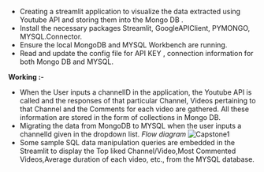 - Creating a streamlit application to visualize the data extracted using Youtube API and storing them into the Mongo DB .
- Install the necessary packages Streamlit, GoogleAPIClient, PYMONGO, MYSQL.Connector. 
- Ensure the local MongoDB and MYSQL Workbench are running.
- Read and update the config file for API KEY , connection information for both Mongo DB and MYSQL.

**Working :-**

- When the User inputs a channelID in the application, the Youtube API is called and the responses of that particular Channel, Videos pertaining to that Channel and the Comments for each video are gathered. All these information are stored in the form of collections in Mongo DB.
- Migrating the data from MongoDB to MYSQL when the user inputs a channelId given in the dropdown list.
*Flow diagram*
![Capstone1](https://github.com/VasumathyVijayakumaran/Youtube-Data-Harvest/assets/162603223/4bd6dc65-d401-4de1-8760-083bae0430f8)
- Some sample SQL data manipulation queries are embedded in the Streamlit to display the Top liked Channel/Video,Most Commented Videos,Average duration of each video, etc., from the MYSQL database.
